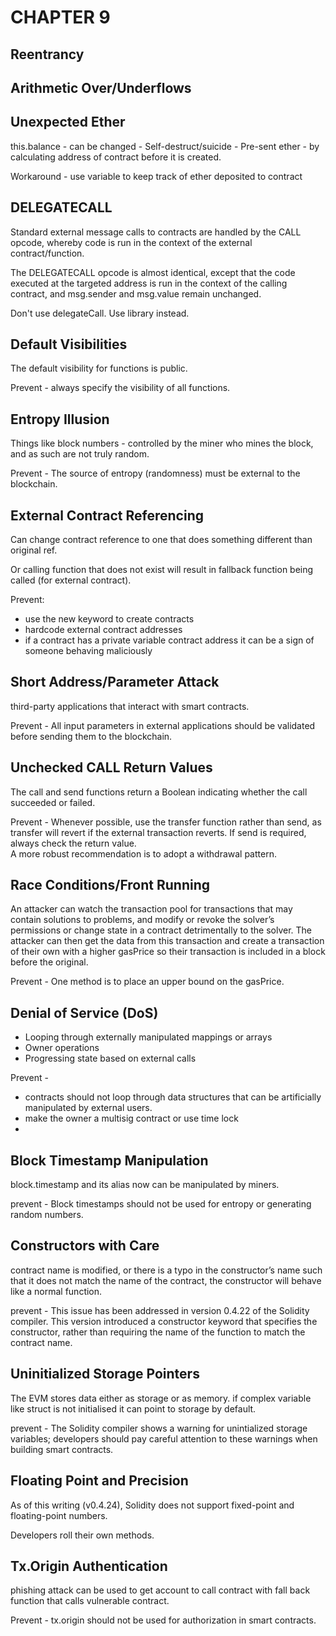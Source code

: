 CHAPTER 9
==========

Reentrancy
----------


Arithmetic Over/Underflows
--------------------------



Unexpected Ether
----------------

this.balance - can be changed
    - Self-destruct/suicide
    - Pre-sent ether - by calculating address of contract before it is created.


Workaround - use variable to keep track of ether deposited to contract


DELEGATECALL
------------

Standard external message calls to contracts are handled by the CALL opcode, whereby code is run in the context of the external contract/function.  

The DELEGATECALL opcode is almost identical, except that the code executed at the targeted address is run in the context of the calling contract, and msg.sender and msg.value remain unchanged. 



Don't use delegateCall. Use library instead.

Default Visibilities
--------------------
The default visibility for functions is public.  


Prevent - always specify the visibility of all functions.


Entropy Illusion
----------------
Things like block numbers - controlled by the miner who mines the block, and as such are not truly random.

Prevent - The source of entropy (randomness) must be external to the blockchain.

External Contract Referencing
-----------------------------
Can change contract reference to one that does something different than original ref.  

Or calling function that does not exist will result in fallback function being called (for external contract).

Prevent:
- use the new keyword to create contracts
- hardcode external contract addresses
- if a contract has a private variable contract address it can be a sign of someone behaving maliciously 

Short Address/Parameter Attack
------------------------------

third-party applications that interact with smart contracts.

Prevent - All input parameters in external applications should be validated before sending them to the blockchain.

Unchecked CALL Return Values
----------------------------
The call and send functions return a Boolean indicating whether the call succeeded or failed.


Prevent - Whenever possible, use the transfer function rather than send, as transfer will revert if the external transaction reverts. If send is required, always check the return value.  
A more robust recommendation is to adopt a withdrawal pattern.

Race Conditions/Front Running
-----------------------------
An attacker can watch the transaction pool for transactions that may contain solutions to problems, and modify or revoke the solver’s permissions or change state in a contract detrimentally to the solver. The attacker can then get the data from this transaction and create a transaction of their own with a higher gasPrice so their transaction is included in a block before the original.

Prevent - 
One method is to place an upper bound on the gasPrice. 


Denial of Service (DoS)
-----------------------
- Looping through externally manipulated mappings or arrays
- Owner operations
- Progressing state based on external calls

Prevent - 
- contracts should not loop through data structures that can be artificially manipulated by external users.
- make the owner a multisig contract or use time lock
- 

Block Timestamp Manipulation
----------------------------
block.timestamp and its alias now can be manipulated by miners.

prevent - Block timestamps should not be used for entropy or generating random numbers.

Constructors with Care
----------------------
contract name is modified, or there is a typo in the constructor’s name such that it does not match the name of the contract, the constructor will behave like a normal function.

prevent - This issue has been addressed in version 0.4.22 of the Solidity compiler. This version introduced a constructor keyword that specifies the constructor, rather than requiring the name of the function to match the contract name.

Uninitialized Storage Pointers
------------------------------
The EVM stores data either as storage or as memory.
if complex variable like struct is not initialised it can point to storage by default.

prevent - The Solidity compiler shows a warning for unintialized storage variables; developers should pay careful attention to these warnings when building smart contracts.

Floating Point and Precision
----------------------------
As of this writing (v0.4.24), Solidity does not support fixed-point and floating-point numbers.

Developers roll their own methods.

Tx.Origin Authentication
------------------------
phishing attack can be used to get account to call contract with fall back function that calls vulnerable contract.

Prevent - tx.origin should not be used for authorization in smart contracts.